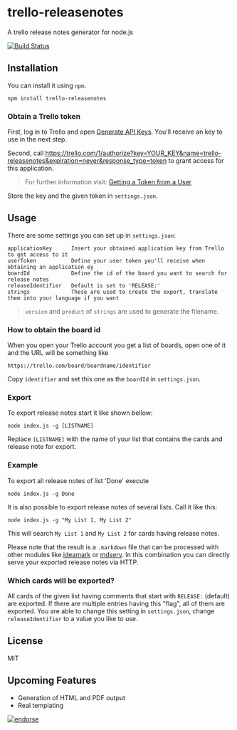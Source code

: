 # trello-releasenotes

A trello release notes generator for node.js

[![Build Status](https://secure.travis-ci.org/devtyr/trello-releasenotes.png)](http://travis-ci.org/devtyr/trello-releasenotes)

## Installation

You can install it using `npm`.

	npm install trello-releasenotes

### Obtain a Trello token

First, log in to Trello and open [Generate API Keys](https://trello.com/1/appKey/generate "Generate API Keys"). You'll receive an key to use in the next step.

Second, call https://trello.com/1/authorize?key=YOUR_KEY&name=trello-releasenotes&expiration=never&response_type=token to grant access for this application.

> For further information visit: [Getting a Token from a User](https://trello.com/docs/gettingstarted/index.html#getting-a-token-from-a-user "Getting a Token from a User")

Store the key and the given token in `settings.json`.


## Usage

There are some settings you can set up in `settings.json`:

	applicationKey		Insert your obtained application key from Trello to get access to it
	userToken			Define your user token you'll receive when obtaining an application ey
	boardId				Define the id of the board you want to search for release notes
	releaseIdentifier   Default is set to 'RELEASE:'
	strings				These are used to create the export, translate them into your language if you want

> `version` and `product` of `strings` are used to generate the filename. 

### How to obtain the board id

When you open your Trello account you get a list of boards, open one of it and the URL will be something like

	https://trello.com/board/boardname/identifier

Copy `identifier` and set this one as the `boardId` in `settings.json`.

### Export

To export release notes start it like shown bellow:

	node index.js -g [LISTNAME]

Replace `[LISTNAME]` with the name of your list that contains the cards and release note for export.

### Example

To export all release notes of list 'Done' execute

	node index.js -g Done

It is also possible to export release notes of several lists. Call it like this:

	node index.js -g "My List 1, My List 2"

This will search `My List 1` and `My List 2` for cards having release notes.

Please note that the result is a `.markdown` file that can be processed with other modules like [ideamark](https://github.com/devtyr/ideamark "ideamark") or [mdserv](https://github.com/Bonuspunkt/mdserv "mdserv"). In this combination you can directly serve your exported release notes via HTTP.

### Which cards will be exported?

All cards of the given list having comments that start with `RELEASE:` (default) are exported. If there are multiple entries having this "flag", all of them are exported. You are able to change this setting in `settings.json`, change `releaseIdentifier` to a value you like to use.

## License

MIT

## Upcoming Features

* Generation of HTML and PDF output
* Real templating


[![endorse](http://api.coderwall.com/devtyr/endorsecount.png)](http://coderwall.com/devtyr)